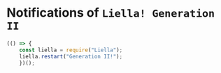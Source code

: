 # Notifications of `Liella! Generation II`

```js
(() => {
    const liella = require("Liella");
    liella.restart("Generation II!");
    })();
```
